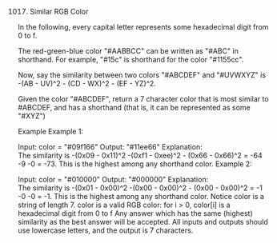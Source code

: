 1017. Similar RGB Color

In the following, every capital letter represents some hexadecimal digit from 0 to f.

The red-green-blue color "#AABBCC" can be written as "#ABC" in shorthand. For example, "#15c" is shorthand for the color "#1155cc".

Now, say the similarity between two colors "#ABCDEF" and "#UVWXYZ" is -(AB - UV)^2 - (CD - WX)^2 - (EF - YZ)^2.

Given the color "#ABCDEF", return a 7 character color that is most similar to #ABCDEF, and has a shorthand (that is, it can be represented as some "#XYZ")

Example
Example 1:

Input: color = "#09f166"
Output: "#11ee66"
Explanation:  
The similarity is -(0x09 - 0x11)^2 -(0xf1 - 0xee)^2 - (0x66 - 0x66)^2 = -64 -9 -0 = -73.
This is the highest among any shorthand color.
Example 2:

Input: color = "#010000"
Output: "#000000"
Explanation:  
The similarity is -(0x01 - 0x00)^2 -(0x00 - 0x00)^2 - (0x00 - 0x00)^2 = -1 -0 -0 = -1.
This is the highest among any shorthand color.
Notice
color is a string of length 7.
color is a valid RGB color: for i > 0, color[i] is a hexadecimal digit from 0 to f
Any answer which has the same (highest) similarity as the best answer will be accepted.
All inputs and outputs should use lowercase letters, and the output is 7 characters.
